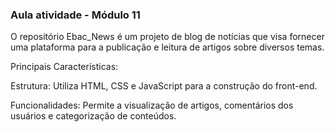 ### **Aula atividade - Módulo 11** ###

O repositório Ebac_News é um projeto de blog de notícias que visa fornecer uma plataforma para a publicação e leitura de artigos sobre diversos temas.

Principais Características:

Estrutura: Utiliza HTML, CSS e JavaScript para a construção do front-end.

Funcionalidades: Permite a visualização de artigos, comentários dos usuários e categorização de conteúdos.
